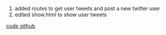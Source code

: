 1. added routes to get user tweets and post a new twitter user
2. edited show.html to show user tweets



<a href=https://github.com/invegat/twitoff>code github</a>